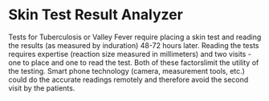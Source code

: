 # Skin Test Result Analyzer
Tests for Tuberculosis or Valley Fever require placing a skin test and reading the results (as measured by induration) 48-72 hours later. Reading the tests requires expertise (reaction size measured in millimeters) and two visits - one to place and one to read the test. Both of these factorslimit the utility of the testing. Smart phone technology (camera, measurement tools, etc.) could do the accurate readings remotely and therefore avoid the second visit by the patients.
